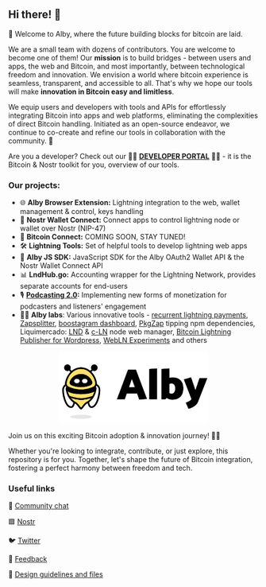 ## Hi there! 🐝


<!--

**Here are some ideas to get you started:**

🙋‍♀️ A short introduction - what is your organization all about?
🌈 Contribution guidelines - how can the community get involved?
👩‍💻 Useful resources - where can the community find your docs? Is there anything else the community should know?
🍿 Fun facts - what does your team eat for breakfast?
🧙 Remember, you can do mighty things with the power of [Markdown](https://docs.github.com/github/writing-on-github/getting-started-with-writing-and-formatting-on-github/basic-writing-and-formatting-syntax)
-->

 
👋 Welcome to Alby, where the future building blocks for bitcoin are laid.

We are a small team with dozens of contributors. You are welcome to become one of them!
Our **mission** is to build bridges - between users and apps, the web and Bitcoin, and most importantly, between technological freedom and innovation. 
We envision a world where bitcoin experience is seamless, transparent, and accessible to all. That's why we hope our tools will make **innovation in Bitcoin easy and limitless**.

<!--

### Key Features:

- 🔄 **APIs:** Facilitate easy and hassle-free Bitcoin integrations
- 🌍 **Open-Source:** Born from the community, evolving for the community
- 🛡️ **Secure Processes:** Ensuring the safety and integrity of Bitcoin transactions and Nostr events, enabling users to store & use their private keys safely
-->

We equip users and developers with tools and APIs for effortlessly integrating Bitcoin into apps and web platforms, eliminating the complexities of direct Bitcoin handling. Initiated as an open-source endeavor, we continue to co-create and refine our tools in collaboration with the community. 👥

Are you a developer? Check out our 👨‍💻 **[DEVELOPER PORTAL](https://getalby.com/developer)** 👨‍💻 - it is the Bitcoin & Nostr toolkit for you, overview of our tools.

### Our projects:

- 🌐 **Alby Browser Extension:** Lightning integration to the web, wallet management & control, keys handling
- 📲 **Nostr Wallet Connect:** Connect apps to control lightning node or wallet over Nostr (NIP-47)
- 🔗 **Bitcoin Connect:** COMING SOON, STAY TUNED!
- 🛠️ **Lightning Tools:** Set of helpful tools to develop lightning web apps
- 🔌 **Alby JS SDK:** JavaScript SDK for the Alby OAuth2 Wallet API & the Nostr Wallet Connect API 
- 📊 **LndHub.go:** Accounting wrapper for the Lightning Network, provides separate accounts for end-users
- 🎙️ **[Podcasting 2.0](https://blog.getalby.com/bitcoin-payments-for-podcasters-with-alby/):** Implementing new forms of monetization for podcasters and listeners' engagement
- 👨‍🔬 **Alby labs**: Various innovative tools - [recurrent lightning payments](https://zapplanner.albylabs.com/), [Zapsplitter](https://zapsplitter.fly.dev/),  [boostagram dashboard](https://saturn.fly.dev/), [PkgZap](https://pkgzap.albylabs.com/) tipping npm dependencies, Liquimercado: [LND](https://liquimercado-lnd.getalby.repl.co/) & [c-LN](https://liquimercado-cln.getalby.repl.co/) node web manager, [Bitcoin Lightning Publisher for Wordpress](https://wordpress.org/plugins/bitcoin-lightning-publisher/?ref=blog.getalby.com), [WebLN Experiments](https://webln.twentyuno.net/invoice) and others

<p align="center">
  <picture>
    <source srcset="https://raw.githubusercontent.com/getAlby/lightning-browser-extension/51430e7d6b6076f6f336269acb1dc3928c4ced0f/doc/logo-white.svg" media="(prefers-color-scheme: dark)" width="300">
    <img alt="Alby Logo" src="https://raw.githubusercontent.com/getAlby/lightning-browser-extension/51430e7d6b6076f6f336269acb1dc3928c4ced0f/doc/logo-black.svg" width="300">
  </picture>
</p>


Join us on this exciting Bitcoin adoption & innovation journey! 🚀🌌

Whether you're looking to integrate, contribute, or just explore, this repository is for you. Together, let's shape the future of Bitcoin integration, fostering a perfect harmony between freedom and tech.


### Useful links
💬 [Community chat](https://t.me/getalby)

🟪 [Nostr](https://nostr.com/npub1getal6ykt05fsz5nqu4uld09nfj3y3qxmv8crys4aeut53unfvlqr80nfm)

🐦 [Twitter](http://x.com/getalby)

📝 [Feedback](https://feedback.getalby.com/-feature-request)

🎨 [Design guidelines and files](https://github.com/getAlby/media)

